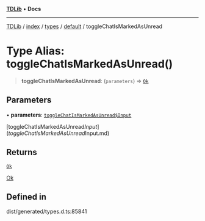 [**TDLib**](../../../../../../README.md) • **Docs**

***

[TDLib](../../../../../../modules.md) / [index](../../../../../README.md) / [types](../../../README.md) / [default](../README.md) / toggleChatIsMarkedAsUnread

# Type Alias: toggleChatIsMarkedAsUnread()

> **toggleChatIsMarkedAsUnread**: (`parameters`) => [`Ok`](Ok.md)

## Parameters

• **parameters**: [`toggleChatIsMarkedAsUnread$Input`](toggleChatIsMarkedAsUnread$Input.md)

[toggleChatIsMarkedAsUnread$Input](toggleChatIsMarkedAsUnread$Input.md)

## Returns

[`Ok`](Ok.md)

[Ok](Ok.md)

## Defined in

dist/generated/types.d.ts:85841
